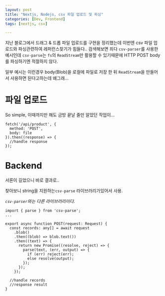 ```yaml
---
layout: post
title: "Nextjs, Nodejs, csv 파일 업로드 및 파싱"
categories: [Dev, Frontend]
tags: [nextjs, csv]

---
```


지난 블로그에서 드래그 & 드롭 파일 업로드를 구현을 정리했는데 이번엔 csv 파일 업로드와 파싱관련하여 레퍼런스찾기가 힘들다.. 검색해보면 죄다 `csv-parser`를 사용한 예시인데 `csv-parse`는 `fs`의 `ReadStream`만 활용할 수 있기때문에 HTTP POST body를 파싱하기엔 적절하지 않다.

일부 예시는 이런경우 body(Blob)을 로컬에 파일로 저장 한 뒤 `ReadStream`을 만들어서 사용하면 된다고하는데 왜그래...

# 파일 업로드

So simple, 이때까지만 해도 금방 끝날 줄만 알았던 작업이…

```tsx
fetch('/api/product', {
  method: 'POST',
  body: file
}).then((response) => {
  //handle response
});
```

# Backend

서론이 길었으니 바로 결과로..

찾아보니 string을 지원하는`csv-parse` 라이브러리가있어서 사용.

*`csv-parser`와는 다른 라이브러리이다.*

```tsx
import { parse } from 'csv-parse';
...

export async function POST(request: Request) {
  const records: any[] = await request
    .blob()
    .then((blob) => blob.text())
    .then((text) => {
      return new Promise((resolve, reject) => {
        parse(text, (err, output) => {
          if (err) reject(err);
          else resolve(output);
        });
      });
    });

  //handle records
  //response result
}
```
